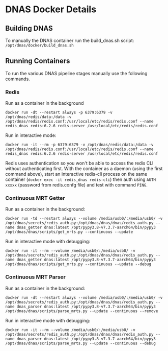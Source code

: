 # DNAS Docker Details

## Building DNAS

To manually the DNAS container run the build_dnas.sh script: `/opt/dnas/docker/build_dnas.sh`

## Running Containers

To run the various DNAS pipeline stages manually use the following commands.

### Redis

Run as a container in the background

`docker run -dt --restart always -p 6379:6379 -v /opt/dnas/redis/data:/data -v /opt/dnas/redis/redis.conf:/usr/local/etc/redis/redis.conf --name redis_dnas redis:6.2.6 redis-server /usr/local/etc/redis/redis.conf`

Run in interactive mode:

`docker run -it --rm -p 6379:6379 -v /opt/dnas/redis/data:/data -v /opt/dnas/redis/redis.conf:/usr/local/etc/redis/redis.conf --name redis_dnas redis:6.2.6 redis-server /usr/local/etc/redis/redis.conf`

Redis uses authentication so you won't be able to access the redis CLI without authenticating first. With the container as a daemon (using the first command above), start an interactive redis-cli process on the same container (`docker exec -it redis_dnas redis-cli`) then auth using `AUTH xxxxx` (password from redis.confg file) and test with command `PING`.

### Continuous MRT Getter

Run as a container in the background:

`docker run -td --restart always --volume /media/usb0/:/media/usb0/ -v /opt/dnas/secrets/redis_auth.py:/opt/dnas/dnas/dnas/redis_auth.py --name dnas_getter dnas:latest /opt/pypy3.8-v7.3.7-aarch64/bin/pypy3 /opt/dnas/dnas/scripts/get_mrts.py --continuous --update`

Run in interactive mode with debugging:

`docker run -it --rm --volume /media/usb0/:/media/usb0/ -v /opt/dnas/secrets/redis_auth.py:/opt/dnas/dnas/dnas/redis_auth.py --name dnas_getter dnas:latest /opt/pypy3.8-v7.3.7-aarch64/bin/pypy3 /opt/dnas/dnas/scripts/get_mrts.py --continuous --update --debug`


### Continuous MRT Parser

Run as a container in the background:

`docker run -dt --restart always --volume /media/usb0/:/media/usb0/ -v /opt/dnas/secrets/redis_auth.py:/opt/dnas/dnas/dnas/redis_auth.py --name dnas_parser dnas:latest /opt/pypy3.8-v7.3.7-aarch64/bin/pypy3 /opt/dnas/dnas/scripts/parse_mrts.py --update --continuous --remove`

Run in interactive mode with debugging:

`docker run -it --rm --volume /media/usb0/:/media/usb0/ -v /opt/dnas/secrets/redis_auth.py:/opt/dnas/dnas/dnas/redis_auth.py --name dnas_parser dnas:latest /opt/pypy3.8-v7.3.7-aarch64/bin/pypy3 /opt/dnas/dnas/scripts/parse_mrts.py --update --continuous --debug`

